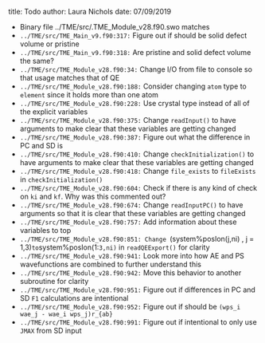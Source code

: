 title: Todo
author: Laura Nichols
date: 07/09/2019

* Binary file ../TME/src/.TME_Module_v28.f90.swo matches
* `../TME/src/TME_Main_v9.f90:317:` Figure out if should be solid defect volume or pristine
* `../TME/src/TME_Main_v9.f90:318:` Are pristine and solid defect volume the same?
* `../TME/src/TME_Module_v28.f90:34:` Change I/O from file to console so that usage matches that of QE
* `../TME/src/TME_Module_v28.f90:188:` Consider changing `atom` type to `element` since it holds more than one atom
* `../TME/src/TME_Module_v28.f90:228:` Use crystal type instead of all of the explicit variables
* `../TME/src/TME_Module_v28.f90:375:` Change `readInput()` to have arguments to make clear that these variables are getting changed
* `../TME/src/TME_Module_v28.f90:387:` Figure out what the difference in PC and SD is
* `../TME/src/TME_Module_v28.f90:410:` Change `checkInitialization()` to have arguments to make clear that these variables are getting changed
* `../TME/src/TME_Module_v28.f90:418:` Change `file_exists` to `fileExists` in `checkInitialization()`
* `../TME/src/TME_Module_v28.f90:604:` Check if there is any kind of check on `ki` and `kf`. Why was this commented out?
* `../TME/src/TME_Module_v28.f90:674:` Change `readInputPC()` to have arguments so that it is clear that these variables are getting changed
* `../TME/src/TME_Module_v28.f90:757:` Add information about these variables to top
* `../TME/src/TME_Module_v28.f90:851: Change `(system%posIon(j,ni) , j = 1,3)` to `system%posIon(1:`3,ni)` in `readQEExport()` for clarity
* `../TME/src/TME_Module_v28.f90:941:` Look more into how AE and PS wavefunctions are combined to further understand this
* `../TME/src/TME_Module_v28.f90:942:` Move this behavior to another subroutine for clarity
* `../TME/src/TME_Module_v28.f90:951:` Figure out if differences in PC and SD `F1` calculations are intentional
* `../TME/src/TME_Module_v28.f90:952:` Figure out if should be `(wps_i wae_j - wae_i wps_j)r_{ab}`
* `../TME/src/TME_Module_v28.f90:991:` Figure out if intentional to only use `JMAX` from SD input

